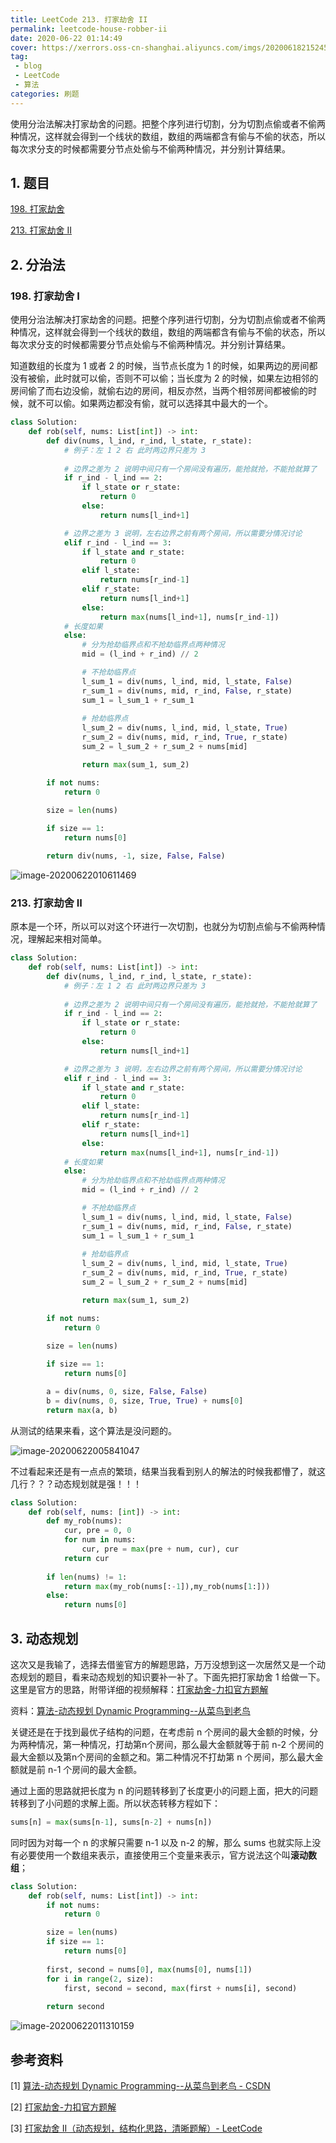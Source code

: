 ```yaml
---
title: LeetCode 213. 打家劫舍 II
permalink: leetcode-house-robber-ii
date: 2020-06-22 01:14:49
cover: https://xerrors.oss-cn-shanghai.aliyuncs.com/imgs/20200618215245.png
tag: 
 - blog
 - LeetCode
 - 算法
categories: 刷题
---
```


使用分治法解决打家劫舍的问题。把整个序列进行切割，分为切割点偷或者不偷两种情况，这样就会得到一个线状的数组，数组的两端都含有偷与不偷的状态，所以每次求分支的时候都需要分节点处偷与不偷两种情况，并分别计算结果。

<!-- more -->


## 1. 题目

[198. 打家劫舍](https://leetcode-cn.com/problems/house-robber/)

[213. 打家劫舍 II](https://leetcode-cn.com/problems/house-robber-ii/)

## 2. 分治法

### 198. 打家劫舍 I

使用分治法解决打家劫舍的问题。把整个序列进行切割，分为切割点偷或者不偷两种情况，这样就会得到一个线状的数组，数组的两端都含有偷与不偷的状态，所以每次求分支的时候都需要分节点处偷与不偷两种情况。并分别计算结果。

知道数组的长度为 1 或者 2 的时候，当节点长度为 1 的时候，如果两边的房间都没有被偷，此时就可以偷，否则不可以偷；当长度为 2 的时候，如果左边相邻的房间偷了而右边没偷，就偷右边的房间，相反亦然，当两个相邻房间都被偷的时候，就不可以偷。如果两边都没有偷，就可以选择其中最大的一个。

```python
class Solution:
    def rob(self, nums: List[int]) -> int: 
        def div(nums, l_ind, r_ind, l_state, r_state):
            # 例子：左 1 2 右 此时两边界只差为 3
            
            # 边界之差为 2 说明中间只有一个房间没有遍历，能抢就抢，不能抢就算了
            if r_ind - l_ind == 2:
                if l_state or r_state:
                    return 0
                else:
                    return nums[l_ind+1]

            # 边界之差为 3 说明，左右边界之前有两个房间，所以需要分情况讨论
            elif r_ind - l_ind == 3:
                if l_state and r_state:
                    return 0
                elif l_state:
                    return nums[r_ind-1]
                elif r_state:
                    return nums[l_ind+1]
                else:
                    return max(nums[l_ind+1], nums[r_ind-1])
        	# 长度如果
            else:
                # 分为抢劫临界点和不抢劫临界点两种情况
                mid = (l_ind + r_ind) // 2

                # 不抢劫临界点
                l_sum_1 = div(nums, l_ind, mid, l_state, False)
                r_sum_1 = div(nums, mid, r_ind, False, r_state)
                sum_1 = l_sum_1 + r_sum_1
                
                # 抢劫临界点
                l_sum_2 = div(nums, l_ind, mid, l_state, True)
                r_sum_2 = div(nums, mid, r_ind, True, r_state)
                sum_2 = l_sum_2 + r_sum_2 + nums[mid]

                return max(sum_1, sum_2)

        if not nums:
            return 0 
        
        size = len(nums)

        if size == 1:
            return nums[0]

        return div(nums, -1, size, False, False)
```

![image-20200622010611469](https://xerrors.oss-cn-shanghai.aliyuncs.com/imgs/20200622010611.png)

### 213. 打家劫舍 II

原本是一个环，所以可以对这个环进行一次切割，也就分为切割点偷与不偷两种情况，理解起来相对简单。

```python
class Solution:
    def rob(self, nums: List[int]) -> int: 
        def div(nums, l_ind, r_ind, l_state, r_state):
            # 例子：左 1 2 右 此时两边界只差为 3
            
            # 边界之差为 2 说明中间只有一个房间没有遍历，能抢就抢，不能抢就算了
            if r_ind - l_ind == 2:
                if l_state or r_state:
                    return 0
                else:
                    return nums[l_ind+1]

            # 边界之差为 3 说明，左右边界之前有两个房间，所以需要分情况讨论
            elif r_ind - l_ind == 3:
                if l_state and r_state:
                    return 0
                elif l_state:
                    return nums[r_ind-1]
                elif r_state:
                    return nums[l_ind+1]
                else:
                    return max(nums[l_ind+1], nums[r_ind-1])
        	# 长度如果
            else:
                # 分为抢劫临界点和不抢劫临界点两种情况
                mid = (l_ind + r_ind) // 2

                # 不抢劫临界点
                l_sum_1 = div(nums, l_ind, mid, l_state, False)
                r_sum_1 = div(nums, mid, r_ind, False, r_state)
                sum_1 = l_sum_1 + r_sum_1
                
                # 抢劫临界点
                l_sum_2 = div(nums, l_ind, mid, l_state, True)
                r_sum_2 = div(nums, mid, r_ind, True, r_state)
                sum_2 = l_sum_2 + r_sum_2 + nums[mid]

                return max(sum_1, sum_2)

        if not nums:
            return 0 
        
        size = len(nums)

        if size == 1:
            return nums[0]

        a = div(nums, 0, size, False, False)
        b = div(nums, 0, size, True, True) + nums[0]
        return max(a, b)
```

从测试的结果来看，这个算法是没问题的。

![image-20200622005841047](https://xerrors.oss-cn-shanghai.aliyuncs.com/imgs/20200622005848.png)

不过看起来还是有一点点的繁琐，结果当我看到别人的解法的时候我都懵了，就这几行？？？动态规划就是强！！！

```python
class Solution:
    def rob(self, nums: [int]) -> int:
        def my_rob(nums):
            cur, pre = 0, 0
            for num in nums:
                cur, pre = max(pre + num, cur), cur
            return cur
        
        if len(nums) != 1:
            return max(my_rob(nums[:-1]),my_rob(nums[1:]))
        else:
            return nums[0]
```

## 3. 动态规划

这次又是我输了，选择去借鉴官方的解题思路，万万没想到这一次居然又是一个动态规划的题目，看来动态规划的知识要补一补了。下面先把打家劫舍 1 给做一下。这里是官方的思路，附带详细的视频解释：[打家劫舍-力扣官方题解](https://leetcode-cn.com/problems/house-robber/solution/da-jia-jie-she-by-leetcode-solution/)

资料：[算法-动态规划 Dynamic Programming--从菜鸟到老鸟](https://blog.csdn.net/u013309870/article/details/75193592)

关键还是在于找到最优子结构的问题，在考虑前 n 个房间的最大金额的时候，分为两种情况，第一种情况，打劫第n个房间，那么最大金额就等于前 n-2 个房间的最大金额以及第n个房间的金额之和。第二种情况不打劫第 n 个房间，那么最大金额就是前 n-1 个房间的最大金额。

通过上面的思路就把长度为 n 的问题转移到了长度更小的问题上面，把大的问题转移到了小问题的求解上面。所以状态转移方程如下：

```python
sums[n] = max(sums[n-1], sums[n-2] + nums[n])
```

同时因为对每一个 n 的求解只需要 n-1 以及 n-2 的解，那么 sums 也就实际上没有必要使用一个数组来表示，直接使用三个变量来表示，官方说法这个叫**滚动数组**；

```python
class Solution:
    def rob(self, nums: List[int]) -> int:
        if not nums:
            return 0

        size = len(nums)
        if size == 1:
            return nums[0]
        
        first, second = nums[0], max(nums[0], nums[1])
        for i in range(2, size):
            first, second = second, max(first + nums[i], second)
        
        return second

```

![image-20200622011310159](https://xerrors.oss-cn-shanghai.aliyuncs.com/imgs/20200622011310.png)

## 参考资料

[1] [算法-动态规划 Dynamic Programming--从菜鸟到老鸟 - CSDN](https://blog.csdn.net/u013309870/article/details/75193592)

[2] [打家劫舍-力扣官方题解](https://leetcode-cn.com/problems/house-robber/solution/da-jia-jie-she-by-leetcode-solution/)

[3] [打家劫舍 II（动态规划，结构化思路，清晰题解）- LeetCode](https://leetcode-cn.com/problems/house-robber-ii/solution/213-da-jia-jie-she-iidong-tai-gui-hua-jie-gou-hua-/)